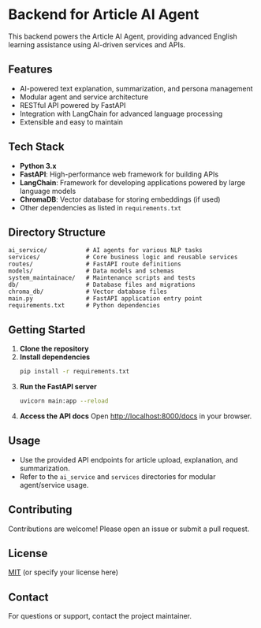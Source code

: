 # Backend for Article AI Agent

This backend powers the Article AI Agent, providing advanced English learning assistance using AI-driven services and APIs.

## Features
- AI-powered text explanation, summarization, and persona management
- Modular agent and service architecture
- RESTful API powered by FastAPI
- Integration with LangChain for advanced language processing
- Extensible and easy to maintain

## Tech Stack
- **Python 3.x**
- **FastAPI**: High-performance web framework for building APIs
- **LangChain**: Framework for developing applications powered by large language models
- **ChromaDB**: Vector database for storing embeddings (if used)
- Other dependencies as listed in `requirements.txt`

## Directory Structure
```
ai_service/           # AI agents for various NLP tasks
services/             # Core business logic and reusable services
routes/               # FastAPI route definitions
models/               # Data models and schemas
system_maintainace/   # Maintenance scripts and tests
db/                   # Database files and migrations
chroma_db/            # Vector database files
main.py               # FastAPI application entry point
requirements.txt      # Python dependencies
```

## Getting Started
1. **Clone the repository**
2. **Install dependencies**
   ```bash
   pip install -r requirements.txt
   ```
3. **Run the FastAPI server**
   ```bash
   uvicorn main:app --reload
   ```
4. **Access the API docs**
   Open [http://localhost:8000/docs](http://localhost:8000/docs) in your browser.

## Usage
- Use the provided API endpoints for article upload, explanation, and summarization.
- Refer to the `ai_service` and `services` directories for modular agent/service usage.

## Contributing
Contributions are welcome! Please open an issue or submit a pull request.

## License
[MIT](LICENSE) (or specify your license here)

## Contact
For questions or support, contact the project maintainer.
